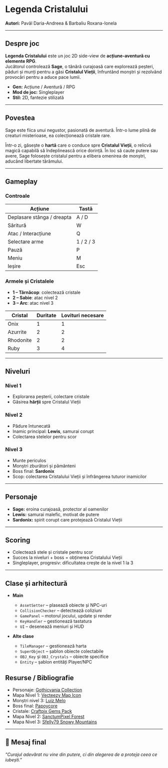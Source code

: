 #  Legenda Cristalului

**Autori:** Pavăl Daria-Andreea  & Barbaliu Roxana-Ionela

---

##  Despre joc

**Legenda Cristalului** este un joc 2D side-view de **acțiune-aventură cu elemente RPG**.  
Jucătorul controlează **Sage**, o tânără curajoasă care explorează peșteri, păduri și munți pentru a găsi **Cristalul Vieții**, înfruntând monștri și rezolvând provocări pentru a aduce pace lumii.  

- **Gen:** Acțiune / Aventură / RPG  
- **Mod de joc:** Singleplayer  
- **Stil:** 2D, fantezie stilizată  

---

##  Povestea

Sage este fiica unui negustor, pasionată de aventură. Într-o lume plină de creaturi misterioase, ea colecționează cristale rare.  

Într-o zi, găsește o **hartă** care o conduce spre **Cristalul Vieții**, o relicvă magică capabilă să îndeplinească orice dorință. În loc să caute putere sau avere, Sage folosește cristalul pentru a elibera omenirea de monștri, aducând libertate tărâmului.  

---

##  Gameplay

### Controale
| Acțiune | Tastă |
|---------|-------|
| Deplasare stânga / dreapta | A / D |
| Săritură | W |
| Atac / Interacțiune | Q |
| Selectare arme | 1 / 2 / 3 |
| Pauză | P |
| Meniu | M |
| Ieșire | Esc |

### Armele și Cristalele
- **1 – Târnăcop**: colectează cristale  
- **2 – Sabie**: atac nivel 2  
- **3 – Arc**: atac nivel 3  

| Cristal | Duritate | Lovituri necesare |
|---------|----------|-----------------|
| Onix | 1 | 1 |
| Azurrite | 2 | 2 |
| Rhodonite | 2 | 2 |
| Ruby | 3 | 4 |

---

##  Niveluri

### Nivel 1
- Explorarea peșterii, colectare cristale  
- Găsirea **hărții** spre Cristalul Vieții  

### Nivel 2
- Pădure întunecată  
- Inamic principal: **Lewis**, samurai corupt  
- Colectarea stelelor pentru scor  

### Nivel 3
- Munte periculos  
- Monștri zburători și pământeni  
- Boss final: **Sardonix**  
- Scop: colectarea Cristalului Vieții și înfrângerea tuturor inamicilor  

---

##  Personaje

- **Sage:** eroina curajoasă, protector al oamenilor  
- **Lewis:** samurai malefic, motivat de putere  
- **Sardonix:** spirit corupt care protejează Cristalul Vieții  

---

##  Scoring

- Colectează stele și cristale pentru scor  
- Succes la niveluri + boss = obținerea Cristalului Vieții  
- Singleplayer, progresiv: dificultatea crește de la nivel 1 la 3  

---

##  Clase și arhitectură

- **Main**
  - `AssetSetter` – plasează obiecte și NPC-uri  
  - `CollisionChecker` – detectează coliziuni  
  - `GamePanel` – motorul jocului, update și render  
  - `KeyHandler` – gestionează tastatura  
  - `UI` – desenează meniuri și HUD  

- **Alte clase**
  - `TileManager` – gestionează harta  
  - `SuperObject` – șablon obiecte colectabile  
  - `OBJ_Key` și `OBJ_Crystals` – obiecte specifice  
  - `Entity` – șablon entități Player/NPC  


##  Resurse / Bibliografie

- Personaje: [Gothicvania Collection](https://ansimuz.itch.io/gothicvania-patreon-collection)  
- Mapa Nivel 1: [Vecteezy Map Icon](https://www.vecteezy.com/png/54236651-3d-rendering-map-icon-game-asset-icon-concept)  
- Monștri nivel 3: [Luiz Melo](https://luizmelo.itch.io/monsters-creatures-fantasy)  
- Boss final: [Papoycore](https://papoycore.itch.io/free-agis)  
- Cristale: [Craftpix Gems Pack](https://craftpix.net/product/rpg-gems-icons-pack)  
- Mapa Nivel 2: [SanctumPixel Forest](https://sanctumpixel.itch.io/forest-lite-pixel-art-tileset)  
- Mapa Nivel 3: [Sfelly79 Snowy Mountains](https://sfelly79.itch.io/snowymountains-16x16-pixelart-tileset)

---

## 🌟 Mesaj final
*"Curajul adevărat nu vine din putere, ci din alegerea de a proteja ceea ce iubești."*


